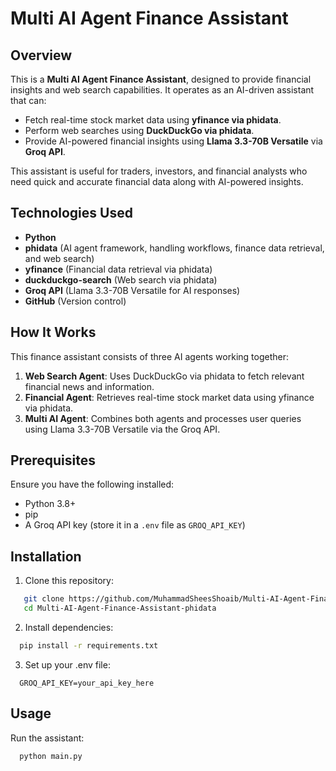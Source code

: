 # Multi AI Agent Finance Assistant

## Overview
This is a **Multi AI Agent Finance Assistant**, designed to provide financial insights and web search capabilities. It operates as an AI-driven assistant that can:
- Fetch real-time stock market data using **yfinance via phidata**.
- Perform web searches using **DuckDuckGo via phidata**.
- Provide AI-powered financial insights using **Llama 3.3-70B Versatile** via **Groq API**.

This assistant is useful for traders, investors, and financial analysts who need quick and accurate financial data along with AI-powered insights.

## Technologies Used
- **Python**
- **phidata** (AI agent framework, handling workflows, finance data retrieval, and web search)
- **yfinance** (Financial data retrieval via phidata)
- **duckduckgo-search** (Web search via phidata)
- **Groq API** (Llama 3.3-70B Versatile for AI responses)
- **GitHub** (Version control)

## How It Works
This finance assistant consists of three AI agents working together:

1. **Web Search Agent**: Uses DuckDuckGo via phidata to fetch relevant financial news and information.
2. **Financial Agent**: Retrieves real-time stock market data using yfinance via phidata.
3. **Multi AI Agent**: Combines both agents and processes user queries using Llama 3.3-70B Versatile via the Groq API.

## Prerequisites
Ensure you have the following installed:
- Python 3.8+
- pip
- A Groq API key (store it in a `.env` file as `GROQ_API_KEY`)

## Installation
1. Clone this repository:
```bash
   git clone https://github.com/MuhammadSheesShoaib/Multi-AI-Agent-Finance-Assistant-phidata.git
   cd Multi-AI-Agent-Finance-Assistant-phidata
```
2. Install dependencies:
```bash
  pip install -r requirements.txt
```
3. Set up your .env file:
```env
  GROQ_API_KEY=your_api_key_here
```

## Usage
Run the assistant:
```bash
  python main.py
```

